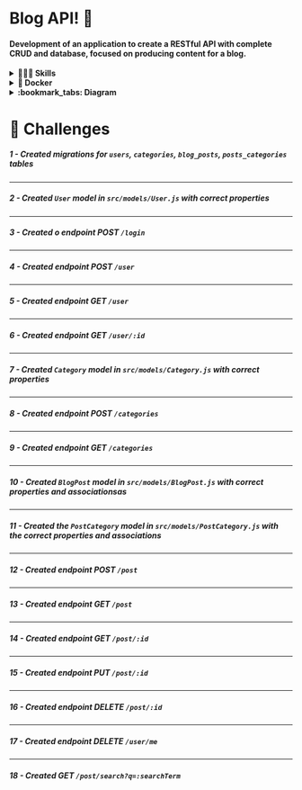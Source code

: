 # Blog API! 🚀

#### Development of an application to create a RESTful API with complete CRUD and database, focused on producing content for a blog.

<details>
  <summary><strong>👩🏻‍💻 Skills </strong></summary>
  
  `- NodeJS - Express`

 ` - Sequelize - MySQL; `

 ` - Authentication using JWT (JSON Web Token).`

</details>
<details>
  <summary><strong>🐋 Docker</strong></summary>

  > :information_source: Run the `node` and `db` services with the command `docker-compose up -d --build`.

  - Remember to stop `mysql` if you are using it locally on the default port (`3306`), or adapt it, if you want to use the application in containers;

  - These services will initialize a container named `blogs_api` and another named `blogs_api_db`;

  - From here you can run the `blogs_api` container via CLI or open it in VS Code;

  > :information_source: Use the `docker exec -it blogs_api bash` command.

  - It will give you access to the interactive terminal of the container created by compose, which is running in the background.


  <br />
  </details>
  <details>
        <summary><strong> :bookmark_tabs: Diagram </strong></summary>
        
<img src= 'https://raw.githubusercontent.com/tryber/sd-028-a-project-blogs-api/master/public/der.png?token=GHSAT0AAAAAACCBHQMX2QVR4CZO26WUUUYCZEQTYVA'/>

    
  </details>


# :game_die: Challenges

##### 1 - Created migrations for `users`, `categories`, `blog_posts`, `posts_categories` tables

---


##### 2 - Created `User` model in `src/models/User.js` with correct properties

---

##### 3 - Created o endpoint POST `/login`

---

##### 4 - Created endpoint POST `/user`

---

##### 5 - Created endpoint GET `/user`

---

##### 6 - Created endpoint GET `/user/:id`

---

##### 7 - Created `Category` model in `src/models/Category.js` with correct properties

---

##### 8 - Created endpoint POST `/categories`

---

##### 9 - Created endpoint GET `/categories`

---

##### 10 - Created `BlogPost` model in `src/models/BlogPost.js` with correct properties and associationsas 

---

##### 11 - Created the `PostCategory` model in `src/models/PostCategory.js` with the correct properties and associations

---

##### 12 - Created endpoint POST `/post`

---

##### 13 - Created endpoint GET `/post`

---

##### 14 - Created endpoint GET `/post/:id`

---

##### 15 - Created endpoint PUT `/post/:id`

---

##### 16 - Created endpoint DELETE `/post/:id`

---

##### 17 - Created endpoint DELETE `/user/me`

---

##### 18 - Created GET `/post/search?q=:searchTerm`

